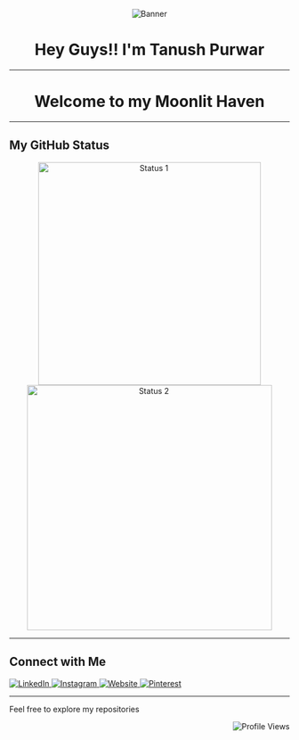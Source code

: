 <p align="center">
  <img src="../main/Assets/Banner.png" alt="Banner" />
</p>

<h1 align="center">Hey Guys!! I'm Tanush Purwar</h1>

<hr />

<h1 align="center">Welcome to my Moonlit Haven</h1>

<hr />

<h2 align="left">My GitHub Status</h3>
<p align="center">
  <img src="https://github-readme-stats.vercel.app/api?username=SanskariWolf&theme=prussian" alt="Status 1" width="400" />
  <img src="https://github-readme-streak-stats.herokuapp.com/?user=SanskariWolf&theme=prussian" alt="Status 2" width="440" />
</p>


<hr />

<h2 align="left">Connect with Me</h3>
<p align="left">
  <a href="https://www.linkedin.com/in/tanushpurwar/">
    <img src="../main/Assets/Icon_Linkedin.svg" alt="LinkedIn" />
  </a>
  <a href="https://www.instagram.com/sanskari_wolf/">
    <img src="../main/Assets/Icon_Instagram.svg" alt="Instagram" />
  </a>
  <a href="NONE">
    <img src="../main/Assets/Icon_Website.svg" alt="Website" />
  </a>
  <a href="https://in.pinterest.com/tanushpurwar/">
    <img src="../main/Assets/Icon_Pinterest.svg" alt="Pinterest" />
  </a>
</p>

<hr />

<p align="left">Feel free to explore my repositories</p>

<p align="right">
  <img src="https://komarev.com/ghpvc/?username=SanskariWolf" alt="Profile Views" />
</p>
